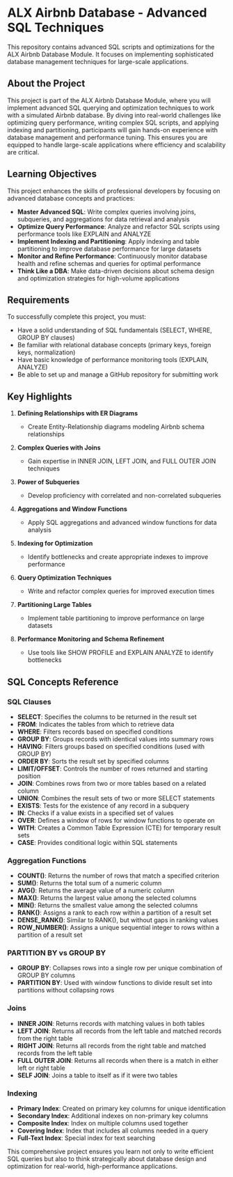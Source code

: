 # ALX Airbnb Database - Advanced SQL Techniques

This repository contains advanced SQL scripts and optimizations for the ALX Airbnb Database Module. It focuses on implementing sophisticated database management techniques for large-scale applications.

## About the Project

This project is part of the ALX Airbnb Database Module, where you will implement advanced SQL querying and optimization techniques to work with a simulated Airbnb database. By diving into real-world challenges like optimizing query performance, writing complex SQL scripts, and applying indexing and partitioning, participants will gain hands-on experience with database management and performance tuning. This ensures you are equipped to handle large-scale applications where efficiency and scalability are critical.

## Learning Objectives

This project enhances the skills of professional developers by focusing on advanced database concepts and practices:

- **Master Advanced SQL**: Write complex queries involving joins, subqueries, and aggregations for data retrieval and analysis
- **Optimize Query Performance**: Analyze and refactor SQL scripts using performance tools like EXPLAIN and ANALYZE
- **Implement Indexing and Partitioning**: Apply indexing and table partitioning to improve database performance for large datasets
- **Monitor and Refine Performance**: Continuously monitor database health and refine schemas and queries for optimal performance
- **Think Like a DBA**: Make data-driven decisions about schema design and optimization strategies for high-volume applications

## Requirements

To successfully complete this project, you must:

- Have a solid understanding of SQL fundamentals (SELECT, WHERE, GROUP BY clauses)
- Be familiar with relational database concepts (primary keys, foreign keys, normalization)
- Have basic knowledge of performance monitoring tools (EXPLAIN, ANALYZE)
- Be able to set up and manage a GitHub repository for submitting work

## Key Highlights

1. **Defining Relationships with ER Diagrams**
    - Create Entity-Relationship diagrams modeling Airbnb schema relationships

2. **Complex Queries with Joins**
    - Gain expertise in INNER JOIN, LEFT JOIN, and FULL OUTER JOIN techniques

3. **Power of Subqueries**
    - Develop proficiency with correlated and non-correlated subqueries

4. **Aggregations and Window Functions**
    - Apply SQL aggregations and advanced window functions for data analysis

5. **Indexing for Optimization**
    - Identify bottlenecks and create appropriate indexes to improve performance

6. **Query Optimization Techniques**
    - Write and refactor complex queries for improved execution times

7. **Partitioning Large Tables**
    - Implement table partitioning to improve performance on large datasets

8. **Performance Monitoring and Schema Refinement**
    - Use tools like SHOW PROFILE and EXPLAIN ANALYZE to identify bottlenecks

## SQL Concepts Reference

### SQL Clauses

- **SELECT**: Specifies the columns to be returned in the result set
- **FROM**: Indicates the tables from which to retrieve data
- **WHERE**: Filters records based on specified conditions
- **GROUP BY**: Groups records with identical values into summary rows
- **HAVING**: Filters groups based on specified conditions (used with GROUP BY)
- **ORDER BY**: Sorts the result set by specified columns
- **LIMIT/OFFSET**: Controls the number of rows returned and starting position
- **JOIN**: Combines rows from two or more tables based on a related column
- **UNION**: Combines the result sets of two or more SELECT statements
- **EXISTS**: Tests for the existence of any record in a subquery
- **IN**: Checks if a value exists in a specified set of values
- **OVER**: Defines a window of rows for window functions to operate on
- **WITH**: Creates a Common Table Expression (CTE) for temporary result sets
- **CASE**: Provides conditional logic within SQL statements

### Aggregation Functions

- **COUNT()**: Returns the number of rows that match a specified criterion
- **SUM()**: Returns the total sum of a numeric column
- **AVG()**: Returns the average value of a numeric column
- **MAX()**: Returns the largest value among the selected columns
- **MIN()**: Returns the smallest value among the selected columns
- **RANK()**: Assigns a rank to each row within a partition of a result set
- **DENSE_RANK()**: Similar to RANK(), but without gaps in ranking values
- **ROW_NUMBER()**: Assigns a unique sequential integer to rows within a partition of a result set


### PARTITION BY vs GROUP BY

- **GROUP BY**: Collapses rows into a single row per unique combination of GROUP BY columns
- **PARTITION BY**: Used with window functions to divide result set into partitions without collapsing rows

### Joins

- **INNER JOIN**: Returns records with matching values in both tables
- **LEFT JOIN**: Returns all records from the left table and matched records from the right table
- **RIGHT JOIN**: Returns all records from the right table and matched records from the left table
- **FULL OUTER JOIN**: Returns all records when there is a match in either left or right table
- **SELF JOIN**: Joins a table to itself as if it were two tables

### Indexing

- **Primary Index**: Created on primary key columns for unique identification
- **Secondary Index**: Additional indexes on non-primary key columns
- **Composite Index**: Index on multiple columns used together
- **Covering Index**: Index that includes all columns needed in a query
- **Full-Text Index**: Special index for text searching

This comprehensive project ensures you learn not only to write efficient SQL queries but also to think strategically about database design and optimization for real-world, high-performance applications.